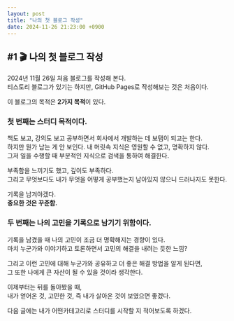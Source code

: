 ```yaml
---
layout: post
title: "나의 첫 블로그 작성"
date: 2024-11-26 21:23:00 +0900
---
```


## #1 🎬 나의 첫 블로그 작성

2024년 11월 26일 처음 블로그를 작성해 본다.  
티스토리 블로그가 있기는 하지만, GitHub Pages로 작성해보는 것은 처음이다.  

이 블로그의 목적은 **2가지 목적**이 있다.

### 첫 번째는 스터디 목적이다.
책도 보고, 강의도 보고 공부하면서 회사에서 개발하는 데 보탬이 되고는 한다.  
하지만 뭔가 남는 게 안 보인다. 내 머릿속 지식은 영원할 수 없고, 명확하지 않다.  
그저 일을 수행할 때 부분적인 지식으로 검색을 통하여 해결한다.  

부족함을 느끼기도 했고, 깊이도 부족하다.  
그리고 무엇보다도 내가 무엇을 어떻게 공부했는지 남아있지 않으니 드러나지도 못한다.  

기록을 남겨야겠다.  
**중요한 것은 꾸준함.**

### 두 번째는 나의 고민을 기록으로 남기기 위함이다.
기록을 남겼을 때 나의 고민이 조금 더 명확해지는 경향이 있다.  
마치 누군가와 이야기하고 토론하면서 고민의 해결을 내려는 듯한 느낌?  

그리고 이런 고민에 대해 누군가와 공유하고 더 좋은 해결 방법을 알게 된다면,  
그 또한 나에게 큰 자산이 될 수 있을 것이라 생각한다.  

이제부터는 뒤를 돌아봤을 때,  
내가 얻어온 것, 고민한 것, 즉 내가 살아온 것이 보였으면 좋겠다.

다음 글에는 내가 어떤카테고리로 스터디를 시작할 지 적어보도록 하겠다. 
